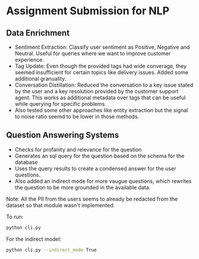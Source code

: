 # Assignment Submission for NLP

## Data Enrichment
* Sentiment Extraction: Classify user sentiment as Positive, Negative and Neutral. Useful for queries where we want to improve customer experience.
* Tag Update: Even though the provided tags had wide converage, they seemed insufficient for certain topics like delivery issues. Added some additional granuality.
* Conversation Distillation: Reduced the conversation to a key issue stated by the user and a key resolution provided by the customer support agent. This works as additional metadata over tags that can be useful while querying for specific problems.
* Also tested some other approaches like entity extraction but the signal to noise ratio seemd to be lower in those methods.


## Question Answering Systems
* Checks for profanity and relevance for the question
* Generates an sql query for the question based on the schema for the database
* Uses the query results to create a condensed answer for the user questions.
* Also added an indirect mode for more vaugue questions, which rewrites the question to be more grounded in the available data.

Note: All the PII from the users seems to already be redacted from the dataset so that module wasn't implemented.

To run:
```bash
python cli.py
```

For the indirect model:
```bash
python cli.py --indirect_mode True
```
